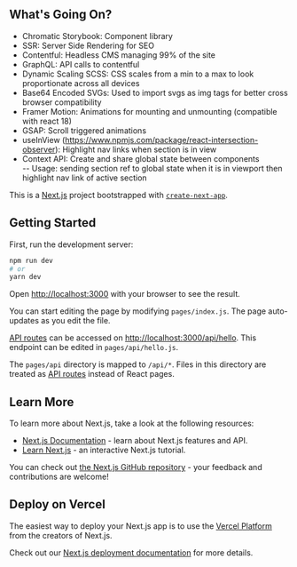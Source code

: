 ## What's Going On?
- Chromatic Storybook: Component library
- SSR: Server Side Rendering for SEO
- Contentful: Headless CMS managing 99% of the site
- GraphQL: API calls to contentful
- Dynamic Scaling SCSS: CSS scales from a min to a max to look proportionate across all devices
- Base64 Encoded SVGs: Used to import svgs as img tags for better cross browser compatibility
- Framer Motion: Animations for mounting and unmounting (compatible with react 18)
- GSAP: Scroll triggered animations
- useInView (https://www.npmjs.com/package/react-intersection-observer): Highlight nav links when section is in view
- Context API: Create and share global state between components \
-- Usage: sending section ref to global state when it is in viewport then highlight nav link of active section


This is a [Next.js](https://nextjs.org/) project bootstrapped with [`create-next-app`](https://github.com/vercel/next.js/tree/canary/packages/create-next-app).

## Getting Started

First, run the development server:

```bash
npm run dev
# or
yarn dev
```

Open [http://localhost:3000](http://localhost:3000) with your browser to see the result.

You can start editing the page by modifying `pages/index.js`. The page auto-updates as you edit the file.

[API routes](https://nextjs.org/docs/api-routes/introduction) can be accessed on [http://localhost:3000/api/hello](http://localhost:3000/api/hello). This endpoint can be edited in `pages/api/hello.js`.

The `pages/api` directory is mapped to `/api/*`. Files in this directory are treated as [API routes](https://nextjs.org/docs/api-routes/introduction) instead of React pages.

## Learn More

To learn more about Next.js, take a look at the following resources:

- [Next.js Documentation](https://nextjs.org/docs) - learn about Next.js features and API.
- [Learn Next.js](https://nextjs.org/learn) - an interactive Next.js tutorial.

You can check out [the Next.js GitHub repository](https://github.com/vercel/next.js/) - your feedback and contributions are welcome!

## Deploy on Vercel

The easiest way to deploy your Next.js app is to use the [Vercel Platform](https://vercel.com/new?utm_medium=default-template&filter=next.js&utm_source=create-next-app&utm_campaign=create-next-app-readme) from the creators of Next.js.

Check out our [Next.js deployment documentation](https://nextjs.org/docs/deployment) for more details.
